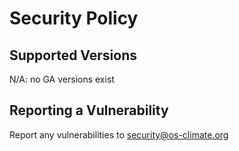 # Security Policy

## Supported Versions

N/A: no GA versions exist

## Reporting a Vulnerability

Report any vulnerabilities to <security@os-climate.org>
